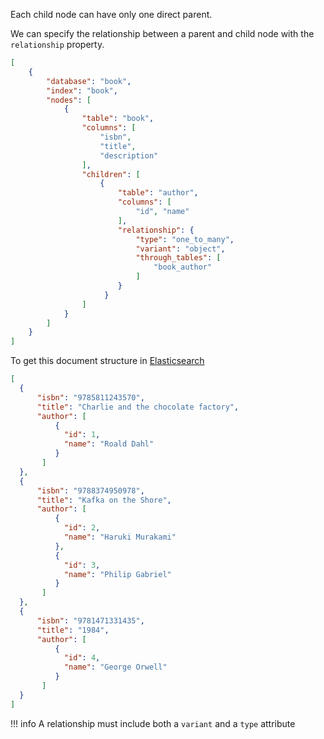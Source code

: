Each child node can have only one direct parent.

We can specify the relationship between a parent and child node with the `relationship` property.

```JSON
[
    {
        "database": "book",
        "index": "book",
        "nodes": [
            {
                "table": "book",
                "columns": [
                    "isbn",
                    "title",
                    "description"
                ],
                "children": [
                    {
                        "table": "author",
                        "columns": [
                            "id", "name"
                        ],
                        "relationship": {
                            "type": "one_to_many",
                            "variant": "object",
                            "through_tables": [
                                "book_author"
                            ]
                        }
                     }
                ]
            }
        ]
    }
]
```

To get this document structure in [Elasticsearch](https://www.elastic.co/products/elastic-stack)

```JSON
[
  {
      "isbn": "9785811243570",
      "title": "Charlie and the chocolate factory",
      "author": [
          {
            "id": 1,
            "name": "Roald Dahl"
          }
       ]
  },
  {
      "isbn": "9788374950978",
      "title": "Kafka on the Shore",
      "author": [
          {
            "id": 2,
            "name": "Haruki Murakami"
          },
          {
            "id": 3,
            "name": "Philip Gabriel"
          }
       ]
  },
  {
      "isbn": "9781471331435",
      "title": "1984",
      "author": [
          {
            "id": 4,
            "name": "George Orwell"
          }
       ]
  }
]
```

!!! info
    A relationship must include both a `variant` and a `type` attribute
